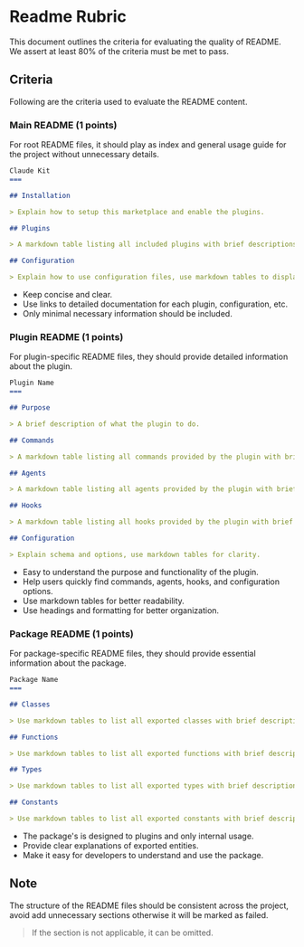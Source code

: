 # Readme Rubric

This document outlines the criteria for evaluating the quality of README. We assert at least 80% of the criteria must be met to pass.

## Criteria

Following are the criteria used to evaluate the README content.

### Main README (1 points)

For root README files, it should play as index and general usage guide for the project without unnecessary details.

```md
Claude Kit
===

## Installation

> Explain how to setup this marketplace and enable the plugins.

## Plugins

> A markdown table listing all included plugins with brief descriptions and links to their documentation.

## Configuration

> Explain how to use configuration files, use markdown tables to display configurable plugins and documentation links.

```

- Keep concise and clear.
- Use links to detailed documentation for each plugin, configuration, etc.
- Only minimal necessary information should be included.

### Plugin README (1 points)

For plugin-specific README files, they should provide detailed information about the plugin.

```md
Plugin Name
===

## Purpose

> A brief description of what the plugin to do.

## Commands

> A markdown table listing all commands provided by the plugin with brief descriptions.

## Agents

> A markdown table listing all agents provided by the plugin with brief descriptions.

## Hooks

> A markdown table listing all hooks provided by the plugin with brief descriptions.

## Configuration

> Explain schema and options, use markdown tables for clarity.

```

- Easy to understand the purpose and functionality of the plugin.
- Help users quickly find commands, agents, hooks, and configuration options.
- Use markdown tables for better readability.
- Use headings and formatting for better organization.

### Package README (1 points)

For package-specific README files, they should provide essential information about the package.

```md
Package Name
===

## Classes

> Use markdown tables to list all exported classes with brief descriptions.

## Functions

> Use markdown tables to list all exported functions with brief descriptions.

## Types

> Use markdown tables to list all exported types with brief descriptions.

## Constants

> Use markdown tables to list all exported constants with brief descriptions.
```

- The package's is designed to plugins and only internal usage.
- Provide clear explanations of exported entities.
- Make it easy for developers to understand and use the package.

## Note

The structure of the README files should be consistent across the project, avoid add unnecessary sections otherwise it will be marked as failed.

> If the section is not applicable, it can be omitted.
